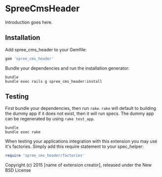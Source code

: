 SpreeCmsHeader
==============

Introduction goes here.

Installation
------------

Add spree_cms_header to your Gemfile:

```ruby
gem 'spree_cms_header'
```

Bundle your dependencies and run the installation generator:

```shell
bundle
bundle exec rails g spree_cms_header:install
```

Testing
-------

First bundle your dependencies, then run `rake`. `rake` will default to building the dummy app if it does not exist, then it will run specs. The dummy app can be regenerated by using `rake test_app`.

```shell
bundle
bundle exec rake
```

When testing your applications integration with this extension you may use it's factories.
Simply add this require statement to your spec_helper:

```ruby
require 'spree_cms_header/factories'
```

Copyright (c) 2015 [name of extension creator], released under the New BSD License
